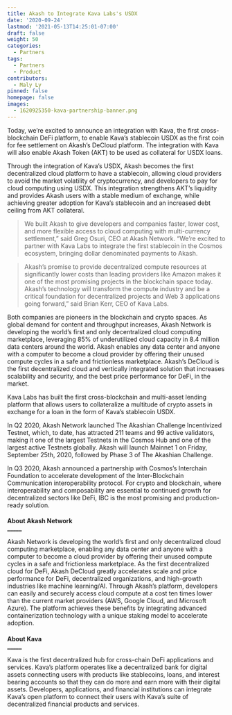 ```yaml
---
title: Akash to Integrate Kava Labs's USDX
date: '2020-09-24'
lastmod: '2021-05-13T14:25:01-07:00'
draft: false
weight: 50
categories:
  - Partners
tags:
  - Partners
  - Product
contributors:
  - Maly Ly
pinned: false
homepage: false
images:
  - 1620925350-kava-partnership-banner.png
---
```

Today, we’re excited to announce an integration with Kava, the first cross-blockchain DeFi platform, to enable Kava’s stablecoin USDX as the first coin for fee settlement on Akash’s DeCloud platform. The integration with Kava will also enable Akash Token (AKT) to be used as collateral for USDX loans.

Through the integration of Kava’s USDX, Akash becomes the first decentralized cloud platform to have a stablecoin, allowing cloud providers to avoid the market volatility of cryptocurrency, and developers to pay for cloud computing using USDX. This integration strengthens AKT’s liquidity and provides Akash users with a stable medium of exchange, while achieving greater adoption for Kava’s stablecoin and an increased debt ceiling from AKT collateral.

> We built Akash to give developers and companies faster, lower cost, and more flexible access to cloud computing with multi-currency settlement,” said Greg Osuri, CEO at Akash Network. “We’re excited to partner with Kava Labs to integrate the first stablecoin in the Cosmos ecosystem, bringing dollar denominated payments to Akash.

> Akash’s promise to provide decentralized compute resources at significantly lower costs than leading providers like Amazon makes it one of the most promising projects in the blockchain space today. Akash’s technology will transform the compute industry and be a critical foundation for decentralized projects and Web 3 applications going forward,” said Brian Kerr, CEO of Kava Labs.

Both companies are pioneers in the blockchain and crypto spaces. As global demand for content and throughput increases, Akash Network is developing the world’s first and only decentralized cloud computing marketplace, leveraging 85% of underutilized cloud capacity in 8.4 million data centers around the world. Akash enables any data center and anyone with a computer to become a cloud provider by offering their unused compute cycles in a safe and frictionless marketplace. Akash’s DeCloud is the first decentralized cloud and vertically integrated solution that increases scalability and security, and the best price performance for DeFi, in the market. 

Kava Labs has built the first cross-blockchain and multi-asset lending platform that allows users to collateralize a multitude of crypto assets in exchange for a loan in the form of Kava’s stablecoin USDX. 

In Q2 2020, Akash Network launched The Akashian Challenge Incentivized Testnet, which, to date, has attracted 211 teams and 99 active validators, making it one of the largest Testnets in the Cosmos Hub and one of the largest active Testnets globally. Akash will launch Mainnet 1 on Friday, September 25th, 2020, followed by Phase 3 of The Akashian Challenge.

In Q3 2020, Akash announced a partnership with Cosmos’s Interchain Foundation to accelerate development of the Inter-Blockchain Communication interoperability protocol. For crypto and blockchain, where interoperability and composability are essential to continued growth for decentralized sectors like DeFi, IBC is the most promising and production-ready solution. 

####   
**About Akash Network**  
**\_\_\_\_\_**

Akash Network is developing the world’s first and only decentralized cloud computing marketplace, enabling any data center and anyone with a computer to become a cloud provider by offering their unused compute cycles in a safe and frictionless marketplace. As the first decentralized cloud for DeFi, Akash DeCloud greatly accelerates scale and price performance for DeFi, decentralized organizations, and high-growth industries like machine learning/AI. Through Akash’s platform, developers can easily and securely access cloud compute at a cost ten times lower than the current market providers (AWS, Google Cloud, and Microsoft Azure). The platform achieves these benefits by integrating advanced containerization technology with a unique staking model to accelerate adoption.

####   
**About Kava**  
**\_\_\_\_\_**

Kava is the first decentralized hub for cross-chain DeFi applications and services. Kava’s platform operates like a decentralized bank for digital assets connecting users with products like stablecoins, loans, and interest bearing accounts so that they can do more and earn more with their digital assets. Developers, applications, and financial institutions can integrate Kava’s open platform to connect their users with Kava’s suite of decentralized financial products and services.